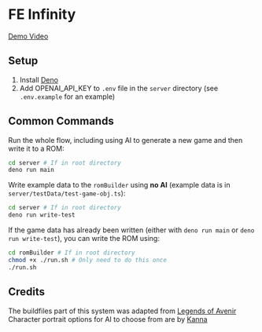 # FE Infinity

[Demo Video](https://youtu.be/-bf9_vbjbSQ)

## Setup

1. Install [Deno](https://deno.com/)
2. Add OPENAI_API_KEY to `.env` file in the `server` directory (see `.env.example` for an example)

## Common Commands

Run the whole flow, including using AI to generate a new game and then write it to a ROM:

```bash
cd server # If in root directory
deno run main
```

Write example data to the `romBuilder` using **no AI** (example data is in `server/testData/test-game-obj.ts`):

```bash
cd server # If in root directory
deno run write-test
```

If the game data has already been written (either with `deno run main` or `deno run write-test`), you can write the ROM using:

```bash
cd romBuilder # If in root directory
chmod +x ./run.sh # Only need to do this once
./run.sh
```

## Credits
The buildfiles part of this system was adapted from [Legends of Avenir](https://github.com/Snakey11/Legends-of-Avenir)
Character portrait options for AI to choose from are by [Kanna](https://github.com/Klokinator/FE-Repo/tree/main/Portrait%20Repository/Spriting%20Community%20OC's%20(Grouped%20by%20Artist)/Kanna)